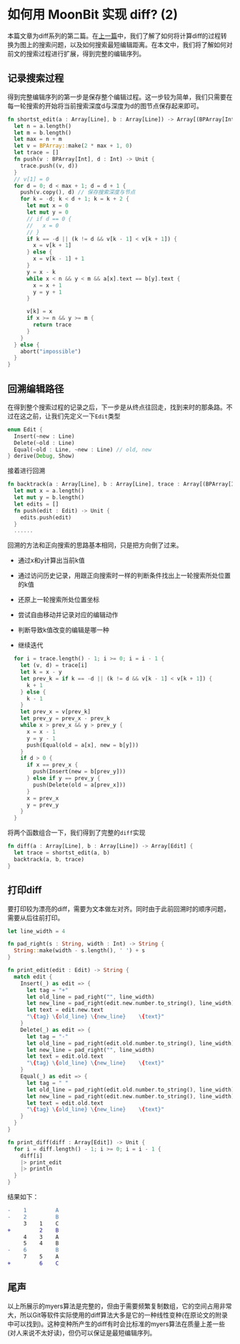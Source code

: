 # 如何用 MoonBit 实现 diff? (2)

本篇文章为diff系列的第二篇。在[上一篇](https://www.moonbitlang.cn/docs/examples/myers-diff)中，我们了解了如何将计算diff的过程转换为图上的搜索问题，以及如何搜索最短编辑距离。在本文中，我们将了解如何对前文的搜索过程进行扩展，得到完整的编辑序列。

## 记录搜索过程

得到完整编辑序列的第一步是保存整个编辑过程。这一步较为简单，我们只需要在每一轮搜索的开始将当前搜索深度d与深度为d的图节点保存起来即可。

```rust
fn shortst_edit(a : Array[Line], b : Array[Line]) -> Array[(BPArray[Int], Int)] {
  let n = a.length()
  let m = b.length()
  let max = n + m
  let v = BPArray::make(2 * max + 1, 0)
  let trace = []
  fn push(v : BPArray[Int], d : Int) -> Unit {
    trace.push((v, d))
  }
  // v[1] = 0
  for d = 0; d < max + 1; d = d + 1 {
    push(v.copy(), d) // 保存搜索深度与节点
    for k = -d; k < d + 1; k = k + 2 {
      let mut x = 0
      let mut y = 0
      // if d == 0 {
      //   x = 0
      // }
      if k == -d || (k != d && v[k - 1] < v[k + 1]) {
        x = v[k + 1]
      } else {
        x = v[k - 1] + 1
      }
      y = x - k
      while x < n && y < m && a[x].text == b[y].text {
        x = x + 1
        y = y + 1
      }

      v[k] = x
      if x >= n && y >= m {
        return trace
      }
    }
  } else {
    abort("impossible")
  }
}
```

## 回溯编辑路径

在得到整个搜索过程的记录之后，下一步是从终点往回走，找到来时的那条路。不过在这之前，让我们先定义一下`Edit`类型

```rust
enum Edit {
  Insert(~new : Line)
  Delete(~old : Line)
  Equal(~old : Line, ~new : Line) // old, new
} derive(Debug, Show)
```

接着进行回溯

```rust
fn backtrack(a : Array[Line], b : Array[Line], trace : Array[(BPArray[Int], Int)]) -> Array[Edit] {
  let mut x = a.length()
  let mut y = b.length()
  let edits = []
  fn push(edit : Edit) -> Unit {
    edits.push(edit)
  }
  ......
```

回溯的方法和正向搜索的思路基本相同，只是把方向倒了过来。

- 通过x和y计算出当前k值

- 通过访问历史记录，用跟正向搜索时一样的判断条件找出上一轮搜索所处位置的k值

- 还原上一轮搜索所处位置坐标

- 尝试自由移动并记录对应的编辑动作

- 判断导致k值改变的编辑是哪一种

- 继续迭代

```rust
  for i = trace.length() - 1; i >= 0; i = i - 1 {
    let (v, d) = trace[i]
    let k = x - y
    let prev_k = if k == -d || (k != d && v[k - 1] < v[k + 1]) {
      k + 1
    } else {
      k - 1
    }
    let prev_x = v[prev_k]
    let prev_y = prev_x - prev_k
    while x > prev_x && y > prev_y {
      x = x - 1
      y = y - 1
      push(Equal(old = a[x], new = b[y]))
    }
    if d > 0 {
      if x == prev_x {
        push(Insert(new = b[prev_y]))
      } else if y == prev_y {
        push(Delete(old = a[prev_x]))
      }
      x = prev_x
      y = prev_y
    }
  }
```

将两个函数组合一下，我们得到了完整的`diff`实现

```rust
fn diff(a : Array[Line], b : Array[Line]) -> Array[Edit] {
  let trace = shortst_edit(a, b)
  backtrack(a, b, trace)
}
```

## 打印diff

要打印较为漂亮的diff，需要为文本做左对齐。同时由于此前回溯时的顺序问题，需要从后往前打印。

```rust
let line_width = 4

fn pad_right(s : String, width : Int) -> String {
  String::make(width - s.length(), ' ') + s
}

fn print_edit(edit : Edit) -> String {
  match edit {
    Insert(_) as edit => {
      let tag = "+"
      let old_line = pad_right("", line_width)
      let new_line = pad_right(edit.new.number.to_string(), line_width)
      let text = edit.new.text
      "\{tag} \{old_line} \{new_line}    \{text}"
    }
    Delete(_) as edit => {
      let tag = "-"
      let old_line = pad_right(edit.old.number.to_string(), line_width)
      let new_line = pad_right("", line_width)
      let text = edit.old.text
      "\{tag} \{old_line} \{new_line}    \{text}"
    }
    Equal(_) as edit => {
      let tag = " "
      let old_line = pad_right(edit.old.number.to_string(), line_width)
      let new_line = pad_right(edit.new.number.to_string(), line_width)
      let text = edit.old.text
      "\{tag} \{old_line} \{new_line}    \{text}"
    }
  }
}

fn print_diff(diff : Array[Edit]) -> Unit {
  for i = diff.length() - 1; i >= 0; i = i - 1 {
    diff[i]
    |> print_edit
    |> println
  }
}
```

结果如下：

```diff
-    1         A
-    2         B
     3    1    C
+         2    B
     4    3    A
     5    4    B
-    6         B
     7    5    A
+         6    C
```

## 尾声

以上所展示的myers算法是完整的，但由于需要频繁复制数组，它的空间占用非常大，所以Git等软件实际使用的diff算法大多是它的一种线性变种(在原论文的附录中可以找到)。这种变种所产生的diff有时会比标准的myers算法在质量上差一些(对人来说不太好读)，但仍可以保证是最短编辑序列。
